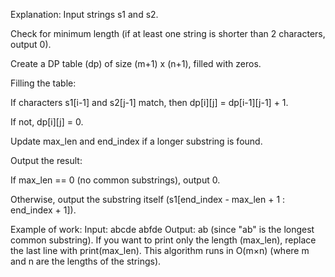 Explanation:
Input strings s1 and s2.

Check for minimum length (if at least one string is shorter than 2 characters, output 0).

Create a DP table (dp) of size (m+1) x (n+1), filled with zeros.

Filling the table:

If characters s1[i-1] and s2[j-1] match, then dp[i][j] = dp[i-1][j-1] + 1.

If not, dp[i][j] = 0.

Update max_len and end_index if a longer substring is found.

Output the result:

If max_len == 0 (no common substrings), output 0.

Otherwise, output the substring itself (s1[end_index - max_len + 1 : end_index + 1]).

Example of work:
Input:
abcde
abfde
Output:
ab
(since "ab" is the longest common substring).
If you want to print only the length (max_len), replace the last line with print(max_len).
This algorithm runs in O(m×n) (where m and n are the lengths of the strings).
